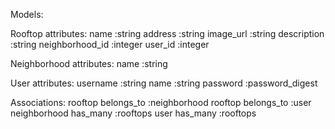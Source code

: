 Models:

Rooftop attributes:
  name :string
  address :string
  image_url :string
  description :string
  neighborhood_id :integer
  user_id :integer

Neighborhood attributes:
  name :string

User attributes:
  username :string
  name :string
  password :password_digest

Associations: 
  rooftop belongs_to :neighborhood
  rooftop belongs_to :user
  neighborhood has_many :rooftops
  user has_many :rooftops

